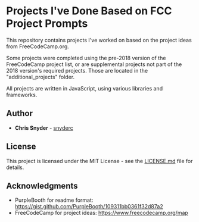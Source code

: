 # Projects I've Done Based on FCC Project Prompts

This repository contains projects I've worked on based on the project ideas from FreeCodeCamp.org.

Some projects were completed using the pre-2018 version of the FreeCodeCamp project list, or are supplemental projects not part of the 2018 version's required projects. Those are located in the "additional_projects" folder.

All projects are written in JavaScript, using various libraries and frameworks.

## Author

* **Chris Snyder** - [snyderc](https://github.com/snyderc)

## License

This project is licensed under the MIT License - see the [LICENSE.md](LICENSE.md) file for details.

## Acknowledgments

* PurpleBooth for readme format: https://gist.github.com/PurpleBooth/109311bb0361f32d87a2
* FreeCodeCamp for project ideas: https://www.freecodecamp.org/map
